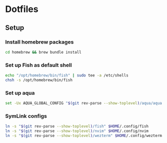 # Dotfiles

## Setup

### Install homebrew packages

```bash
cd homebrew && brew bundle install
```

### Set up Fish as default shell

```bash
echo "/opt/homebrew/bin/fish" | sudo tee -a /etc/shells
chsh -s /opt/homebrew/bin/fish
```

### Set up aqua

```bash
set -Ux AQUA_GLOBAL_CONFIG "$(git rev-parse --show-toplevel)/aqua/aqua.yaml"
```

### SymLink configs

```bash
ln -s "$(git rev-parse --show-toplevel)/fish" $HOME/.config/fish
ln -s "$(git rev-parse --show-toplevel)/nvim" $HOME/.config/nvim
ln -s "$(git rev-parse --show-toplevel)/wezterm" $HOME/.config/wezterm
```
